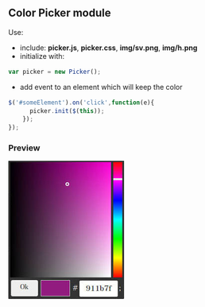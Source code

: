 ## Color Picker module

Use:

* include: **picker.js**, **picker.css**, **img/sv.png**, **img/h.png**
* initialize with: 
```javascript
var picker = new Picker();
```
* add event to an element which will keep the color
```javascript
$('#someElement').on('click',function(e){
      picker.init($(this));
    });  
});
```

### Preview
![Preview image](/preview.jpg)
 
